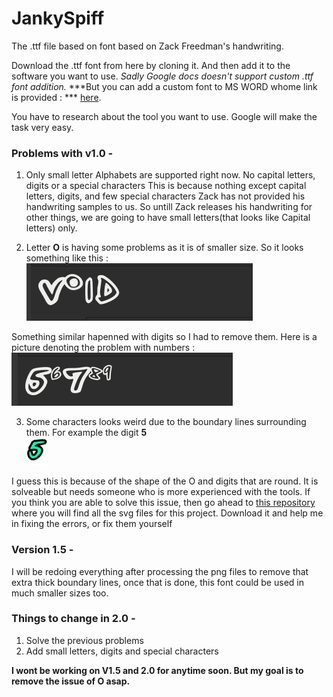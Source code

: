 # JankySpiff
The .ttf file based on  font based on Zack Freedman's handwriting. 

Download the .ttf font from here by cloning it. And then add it to the software you want to use. *Sadly Google docs doesn't support custom .ttf font addition.* ***But you can add a custom font to MS WORD whome link is provided : *** [here](https://support.microsoft.com/en-us/office/add-a-font-b7c5f17c-4426-4b53-967f-455339c564c1).

You have to research about the tool you want to use. Google will make the task very easy.

### Problems with v1.0 - 
1. Only small letter Alphabets are supported right now. No capital letters, digits or a special     characters
This is because nothing except capital letters, digits, and few special characters Zack has not provided his handwriting samples to us. So untill Zack releases his handwriting for other things, we are going to have small letters(that looks like Capital letters) only. 

2. Letter **O** is having some problems as it is of smaller size. So it looks something like this : 
	![Problem with O](https://github.com/ShandilyaSolutions/JankySpiff/blob/main/imagesForReadme/problem2.png)

Something similar hapenned with digits so I had to remove them. Here is a picture denoting the problem with numbers : 
	<br>![Problems with digits](https://github.com/ShandilyaSolutions/JankySpiff/blob/main/imagesForReadme/problems1.png)
	
3. Some characters looks weird due to the boundary lines surrounding them. For example the digit **5**
<br>![5](https://github.com/ShandilyaSolutions/ZackHandwriting/blob/main/ZackFont/NumbersPNG/spiffy5.png)
	
I guess this is because of the shape of the O and digits that are round. It is solveable but needs someone who is more experienced with the tools. If you think you are able to solve this issue, then go ahead to [this repository](https://github.com/ShandilyaSolutions/ZackHandwriting) where you will find all the svg files for this project. Download it and help me in fixing the errors, or fix them yourself

### Version 1.5 -
I will be redoing everything after processing the png files to remove that extra thick boundary lines, once that is done, this font could be used in much smaller sizes too.

### Things to change in 2.0 -
1. Solve the previous problems
2. Add small letters, digits and special characters

**I wont be working on V1.5 and 2.0 for anytime soon. But my goal is to remove the issue of O asap.**
